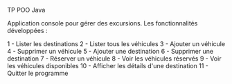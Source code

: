 TP POO Java

Application console pour gérer des excursions.
Les fonctionnalités développées :

1 - Lister les destinations
2 - Lister tous les véhicules
3 - Ajouter un véhicule
4 - Supprimer un véhicule
5 - Ajouter une destination
6 - Supprimer une destination
7 - Réserver un véhicule
8 - Voir les véhicules réservés
9 - Voir les véhicules disponibles
10 - Afficher les détails d'une destination
11 - Quitter le programme
